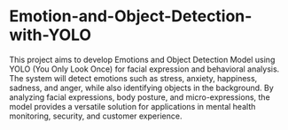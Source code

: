# Emotion-and-Object-Detection-with-YOLO
This project aims to develop Emotions and Object Detection Model using YOLO (You Only Look Once) for facial expression and behavioral analysis. The system will detect emotions such as stress, anxiety, happiness, sadness, and anger, while also identifying objects in the background. By analyzing facial expressions, body posture, and micro-expressions, the model provides a versatile solution for applications in mental health monitoring, security, and customer experience.
